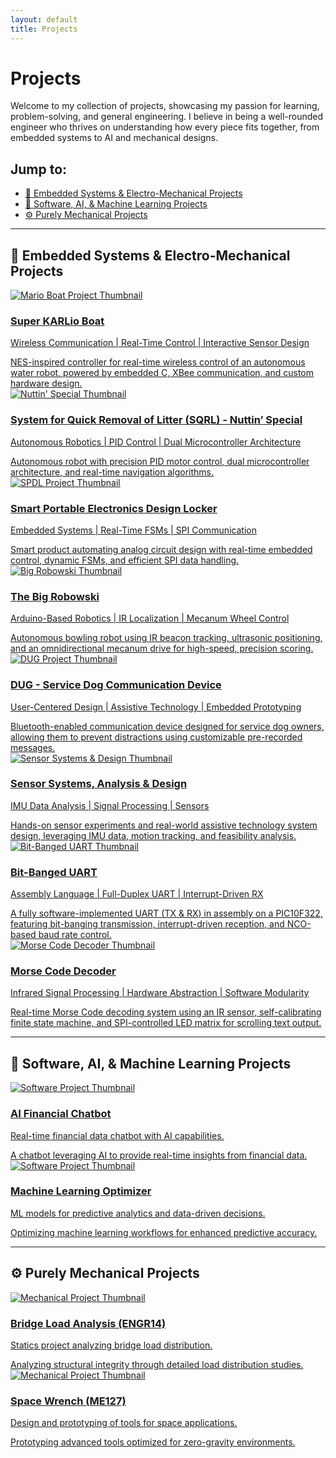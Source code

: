 ```yaml
---
layout: default
title: Projects
---
```


# Projects

Welcome to my collection of projects, showcasing my passion for learning, problem-solving, and general engineering. I believe in being a well-rounded engineer who thrives on understanding how every piece fits together, from embedded systems to AI and mechanical designs.

## Jump to:

- [🔌 Embedded Systems & Electro-Mechanical Projects](#-embedded-systems--electro-mechanical-projects)
- [🤖 Software, AI, & Machine Learning Projects](#-software-ai--machine-learning-projects)
- [⚙️ Purely Mechanical Projects](#️-purely-mechanical-projects)

---

## 🔌 Embedded Systems & Electro-Mechanical Projects

<div class="project-grid">
  <div class="project-card">
    <a href="me218c-sk.html">
      <img src="/assets/images/nedmo/nedmo-oilus-home.jpg" alt="Mario Boat Project Thumbnail">
      <div class="card-content">
        <h3>Super KARLio Boat</h3>
        <p>Wireless Communication | Real-Time Control | Interactive Sensor Design</p>
      </div>
      <div class="overlay-info">
        NES-inspired controller for real-time wireless control of an autonomous water robot, powered by embedded C, XBee communication, and custom hardware design.
      </div>
    </a>
  </div>

  <div class="project-card">
    <a href="me218b-ns.html">
      <img src="/assets/images/me218b-ns/main-218b.png" alt="Nuttin' Special Thumbnail">
      <div class="card-content">
        <h3>System for Quick Removal of Litter (SQRL) - Nuttin’ Special</h3>
        <p>Autonomous Robotics | PID Control | Dual Microcontroller Architecture</p>
      </div>
      <div class="overlay-info">
        Autonomous robot with precision PID motor control, dual microcontroller architecture, and real-time navigation algorithms.
      </div>
    </a>
  </div>

  <div class="project-card">
    <a href="./me218a-spdl.html">
      <img src="/assets/images/me218a-spdl/spdl-me218a.jpg" alt="SPDL Project Thumbnail">
      <div class="card-content">
        <h3>Smart Portable Electronics Design Locker</h3>
        <p>Embedded Systems | Real-Time FSMs | SPI Communication</p>
      </div>
      <div class="overlay-info">
        Smart product automating analog circuit design with real-time embedded control, dynamic FSMs, and efficient SPI data handling.
      </div>
    </a>
  </div>

  <div class="project-card">
      <a href="me210-robowski.html">
          <img src="/assets/images/me210-robowski/210-main.jpg" alt="Big Robowski Thumbnail">
          <div class="card-content">
              <h3>The Big Robowski</h3>
              <p>Arduino-Based Robotics | IR Localization | Mecanum Wheel Control</p>
          </div>
          <div class="overlay-info">
              Autonomous bowling robot using IR beacon tracking, ultrasonic positioning, and an omnidirectional mecanum drive for high-speed, precision scoring.
          </div>
      </a>
  </div>

  <div class="project-card">
      <a href="engr210-DUG.html">
          <img src="/assets/images/engr210-DUG/DUG_Final.JPG" alt="DUG Project Thumbnail">
          <div class="card-content">
              <h3>DUG - Service Dog Communication Device</h3>
              <p>User-Centered Design | Assistive Technology | Embedded Prototyping</p>
          </div>
          <div class="overlay-info">
              Bluetooth-enabled communication device designed for service dog owners, allowing them to prevent distractions using customizable pre-recorded messages.
          </div>
      </a>
  </div>

  <div class="project-card">
      <a href="me220-sensors.html">
          <img src="/assets/images/me220-sensors/220-filter.png" alt="Sensor Systems & Design Thumbnail">
          <div class="card-content">
              <h3>Sensor Systems, Analysis & Design</h3>
              <p>IMU Data Analysis | Signal Processing | Sensors</p>
          </div>
          <div class="overlay-info">
              Hands-on sensor experiments and real-world assistive technology system design, leveraging IMU data, motion tracking, and feasibility analysis.
          </div>
      </a>
  </div>

  <div class="project-card">
      <a href="me218c-bitbang-uart.html">
          <img src="/assets/images/uart_assembly/uart_assembly.png" alt="Bit-Banged UART Thumbnail">
          <div class="card-content">
              <h3>Bit-Banged UART</h3>
              <p>Assembly Language | Full-Duplex UART | Interrupt-Driven RX</p>
          </div>
          <div class="overlay-info">
              A fully software-implemented UART (TX & RX) in assembly on a PIC10F322, featuring bit-banging transmission, interrupt-driven reception, and NCO-based baud rate control.
          </div>
      </a>
  </div>

  <div class="project-card">
      <a href="me218a-morse-code.html">
        <img src="/assets/images/me218a-morse-decoder/morse-decoder-main.jpg" alt="Morse Code Decoder Thumbnail">
        <div class="card-content">
          <h3>Morse Code Decoder</h3>
          <p>Infrared Signal Processing | Hardware Abstraction | Software Modularity</p>
        </div>
        <div class="overlay-info">
          Real-time Morse Code decoding system using an IR sensor, self-calibrating finite state machine, and SPI-controlled LED matrix for scrolling text output.
        </div>
      </a>
  </div>

</div>

---

## 🤖 Software, AI, & Machine Learning Projects

<div class="project-grid">
  <div class="project-card">
    <a href="#">
      <img src="/assets/images/ph.jpg" alt="Software Project Thumbnail">
      <div class="card-content">
        <h3>AI Financial Chatbot</h3>
        <p>Real-time financial data chatbot with AI capabilities.</p>
      </div>
      <div class="overlay-info">
        A chatbot leveraging AI to provide real-time insights from financial data.
      </div>
    </a>
  </div>

  <div class="project-card">
    <a href="#">
      <img src="/assets/images/ph.jpg" alt="Software Project Thumbnail">
      <div class="card-content">
        <h3>Machine Learning Optimizer</h3>
        <p>ML models for predictive analytics and data-driven decisions.</p>
      </div>
      <div class="overlay-info">
        Optimizing machine learning workflows for enhanced predictive accuracy.
      </div>
    </a>
  </div>
</div>

---

## ⚙️ Purely Mechanical Projects

<div class="project-grid">
  <div class="project-card">
    <a href="#">
      <img src="/assets/images/ph.jpg" alt="Mechanical Project Thumbnail">
      <div class="card-content">
        <h3>Bridge Load Analysis (ENGR14)</h3>
        <p>Statics project analyzing bridge load distribution.</p>
      </div>
      <div class="overlay-info">
        Analyzing structural integrity through detailed load distribution studies.
      </div>
    </a>
  </div>

  <div class="project-card">
    <a href="#">
      <img src="/assets/images/ph.jpg" alt="Mechanical Project Thumbnail">
      <div class="card-content">
        <h3>Space Wrench (ME127)</h3>
        <p>Design and prototyping of tools for space applications.</p>
      </div>
      <div class="overlay-info">
        Prototyping advanced tools optimized for zero-gravity environments.
      </div>
    </a>
  </div>
</div>
